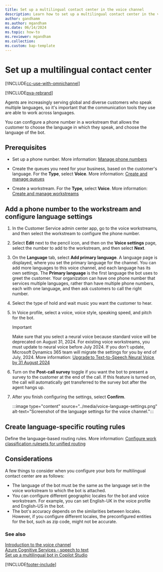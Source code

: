 ```yaml
---
title: Set up a multilingual contact center in the voice channel
description: Learn how to set up a multilingual contact center in the voice channel for Omnichannel for Customer Service.
author: gandhamm
ms.author: mgandham
ms.date: 06/14/2024
ms.topic: how-to
ms.reviewer: mgandham
ms.collection:
ms.custom: bap-template
---
```


# Set up a multilingual contact center

[!INCLUDE[cc-use-with-omnichannel](../../includes/cc-use-with-omnichannel.md)]

[!INCLUDE[pva-rebrand](../../includes/cc-pva-rebrand.md)]

Agents are increasingly serving global and diverse customers who speak multiple languages, so it's important that the communication tools they use are able to work across languages.

You can configure a phone number in a workstream that allows the customer to choose the language in which they speak, and choose the language of the bot.

## Prerequisites

- Set up a phone number. More information: [Manage phone numbers](voice-channel-manage-phone-numbers.md)
  
- Create the queues you need for your business, based on the customer's language. For the **Type**, select **Voice**. More information: [Create and manage queues](queues-omnichannel.md)

- Create a workstream. For the **Type**, select **Voice**. More information: [Create and manage workstreams](create-workstreams.md)
   
## Add a phone number to the workstream and configure language settings

1. In the Customer Service admin center app, go to the voice workstreams, and then select the workstream to configure the phone number.

1. Select **Edit** next to the pencil icon, and then on the **Voice settings** page, select the number to add to the workstream, and then select **Next**.

1. On the **Language** tab, select **Add primary language**. A language page is displayed, where you set the primary language for the channel. You can add more languages to this voice channel, and each language has its own settings.
   The **Primary language** is the first language the bot uses to greet the customer. Your organization can have one phone number that services multiple languages, rather than have multiple phone numbers, each with one language, and then ask customers to call the right number.

1. Select the type of hold and wait music you want the customer to hear.
  
1. In Voice profile, select a voice, voice style, speaking speed, and pitch for the bot.

   > [!IMPORTANT]
   > Make sure that you select a neural voice because standard voice will be deprecated on August 31, 2024. For existing voice workstreams, you must update to neural voice before July 2024. If you don't update, Microsoft Dynamics 365 team will migrate the settings for you by end of July, 2024. More information: [Upgrade to Text-to-Speech Neural Voice  by 31 August 2024](https://azure.microsoft.com/updates/we-re-retiring-the-standard-voice-on-31-august-2024/)

1. Turn on the **Post-call survey** toggle if you want the bot to present a survey to the customer at the end of the call. If this feature is turned on, the call will automatically get transferred to the survey bot after the agent hangs up.

1. After you finish configuring the settings, select **Confirm**.

   :::image type="content" source="../media/voice-language-settings.png" alt-text="Screenshot of the language settings for the voice channel.":::


## Create language-specific routing rules

Define the language-based routing rules. More information: [Configure work classification rulesets for unified routing](configure-work-classification.md)

## Considerations

A few things to consider when you configure your bots for multilingual contact center are as follows:
- The language of the bot must be the same as the language set in the voice workstream to which the bot is attached.
- You can configure different geographic locales for the bot and voice workstream. For example, you can set English-UK in the voice profile and English-US in the bot.
- The bot's accuracy depends on the similarities between locales. However, if you configure different locales, the preconfigured entities for the bot, such as zip code, might not be accurate.

### See also

[Introduction to the voice channel](voice-channel.md)  
[Azure Cognitive Services - speech to text](https://azure.microsoft.com/services/cognitive-services/text-to-speech/#features)  
[Set up a multilingual bot in Copilot Studio](set-up-multilingual-pva-bot.md)  

[!INCLUDE[footer-include](../../includes/footer-banner.md)]
